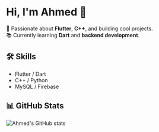 # Hi, I'm Ahmed 👋

🚀 Passionate about **Flutter**, **C++**, and building cool projects.  
📚 Currently learning **Dart** and **backend development**.  

## 🛠️ Skills
- Flutter / Dart  
- C++ / Python  
- MySQL / Firebase  

## 📊 GitHub Stats
![Ahmed's GitHub stats](https://github-readme-stats.vercel.app/api?username=ahmed123&show_icons=true&theme=radical)
